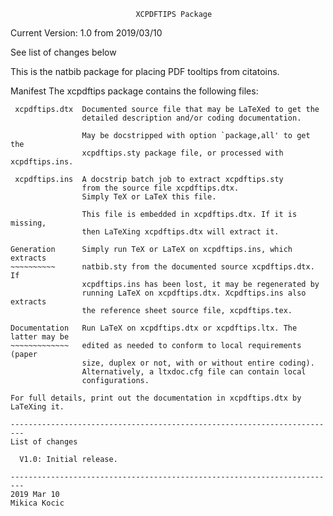                                 XCPDFTIPS Package
Current Version: 1.0 from 2019/03/10

See list of changes below

This is the natbib package for placing PDF tooltips from citatoins.

Manifest        The xcpdftips package contains the following files:
~~~~~~~~        
 xcpdftips.dtx  Documented source file that may be LaTeXed to get the 
                detailed description and/or coding documentation.

                May be docstripped with option `package,all' to get the 
                xcpdftips.sty package file, or processed with xcpdftips.ins.  

 xcpdftips.ins  A docstrip batch job to extract xcpdftips.sty
                from the source file xcpdftips.dtx. 
                Simply TeX or LaTeX this file.

                This file is embedded in xcpdftips.dtx. If it is missing, 
                then LaTeXing xcpdftips.dtx will extract it.
                  
Generation      Simply run TeX or LaTeX on xcpdftips.ins, which extracts
~~~~~~~~~~      natbib.sty from the documented source xcpdftips.dtx. If 
                xcpdftips.ins has been lost, it may be regenerated by 
                running LaTeX on xcpdftips.dtx. Xcpdftips.ins also extracts 
                the reference sheet source file, xcpdftips.tex.

Documentation   Run LaTeX on xcpdftips.dtx or xcpdftips.ltx. The latter may be
~~~~~~~~~~~~~   edited as needed to conform to local requirements (paper
                size, duplex or not, with or without entire coding).
                Alternatively, a ltxdoc.cfg file can contain local
                configurations.

For full details, print out the documentation in xcpdftips.dtx by LaTeXing it.

-------------------------------------------------------------------------
List of changes

  V1.0: Initial release.

-------------------------------------------------------------------------
2019 Mar 10
Mikica Kocic
